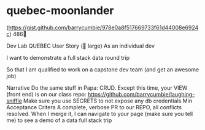 # quebec-moonlander
(https://gist.github.com/barrycumbie/978e0a8f517669733f61d44008e6924c)
486🚀

Dev Lab QUEBEC
User Story (👕 large)
As an individual dev

I want to demonstrate a full stack data round trip

So that I am qualified to work on a capstone dev team (and get an awesome job)

Narrative
Do the same stuff in Papa: CRUD.
Except this time, your VIEW (front end) is on our class repo: https://github.com/barrycumbie/laughing-sniffle
Make sure you use SECRETS to not expose any db credentials
Min Acceptance Critera
A complete, verbose PR to our REPO, all conflicts resolved.
When I merge it, I can navigate to your page (make sure you tell me) to see a demo of a data full stack trip
